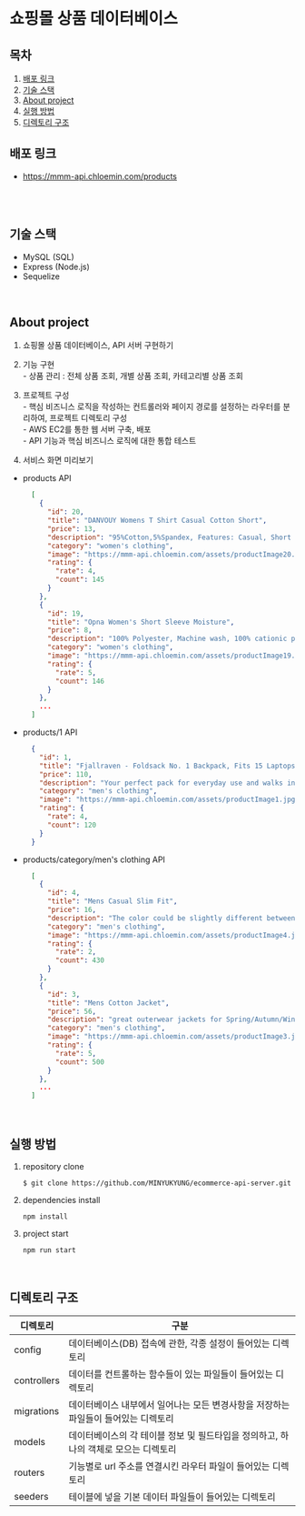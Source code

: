# 쇼핑몰 상품 데이터베이스

## 목차
1. [배포 링크](#배포-링크)
2. [기술 스택](#기술-스택)
3. [About project](#about-project)
4. [실행 방법](#실행-방법)
5. [디렉토리 구조](#디렉토리-구조)

## 배포 링크
- https://mmm-api.chloemin.com/products
<br/>
<br/>

## 기술 스택
- MySQL (SQL)
- Express (Node.js)
- Sequelize
<br/>

## About project
1. 쇼핑몰 상품 데이터베이스, API 서버 구현하기

2. 기능 구현  
        - 상품 관리 : 전체 상품 조회, 개별 상품 조회, 카테고리별 상품 조회

3. 프로젝트 구성  
        - 핵심 비즈니스 로직을 작성하는 컨트롤러와 페이지 경로를 설정하는 라우터를 분리하여, 프로젝트 디렉토리 구성  
        - AWS EC2를 통한 웹 서버 구축, 배포  
        - API 기능과 핵심 비즈니스 로직에 대한 통합 테스트

4. 서비스 화면 미리보기  
- products API  
    ```json
      [
        {
          "id": 20,
          "title": "DANVOUY Womens T Shirt Casual Cotton Short",
          "price": 13,
          "description": "95%Cotton,5%Spandex, Features: Casual, Short Sleeve, Letter Print,V-Neck,Fashion Tees, The fabric is soft and has some stretch., Occasion: Casual/Office/Beach/School/Home/Street. Season: Spring,Summer,Autumn,Winter.",
          "category": "women's clothing",
          "image": "https://mmm-api.chloemin.com/assets/productImage20.jpg",
          "rating": {
            "rate": 4,
            "count": 145
          }
        },
        {
          "id": 19,
          "title": "Opna Women's Short Sleeve Moisture",
          "price": 8,
          "description": "100% Polyester, Machine wash, 100% cationic polyester interlock, Machine Wash & Pre Shrunk for a Great Fit, Lightweight, roomy and highly breathable with moisture wicking fabric which helps to keep moisture away, Soft Lightweight Fabric with comfortable V-neck collar and a slimmer fit, delivers a sleek, more feminine silhouette and Added Comfort",
          "category": "women's clothing",
          "image": "https://mmm-api.chloemin.com/assets/productImage19.jpg",
          "rating": {
            "rate": 5,
            "count": 146
          }
        },
        ...
      ]
    ```

- products/1 API  
    ```json
      {
        "id": 1,
        "title": "Fjallraven - Foldsack No. 1 Backpack, Fits 15 Laptops",
        "price": 110,
        "description": "Your perfect pack for everyday use and walks in the forest. Stash your laptop (up to 15 inches) in the padded sleeve, your everyday",
        "category": "men's clothing",
        "image": "https://mmm-api.chloemin.com/assets/productImage1.jpg",
        "rating": {
          "rate": 4,
          "count": 120
        }
      }
    ```
    
- products/category/men's clothing  API
    ```json
      [
        {
          "id": 4,
          "title": "Mens Casual Slim Fit",
          "price": 16,
          "description": "The color could be slightly different between on the screen and in practice. / Please note that body builds vary by person, therefore, detailed size information should be reviewed below on the product description.",
          "category": "men's clothing",
          "image": "https://mmm-api.chloemin.com/assets/productImage4.jpg",
          "rating": {
            "rate": 2,
            "count": 430
          }
        },
        {
          "id": 3,
          "title": "Mens Cotton Jacket",
          "price": 56,
          "description": "great outerwear jackets for Spring/Autumn/Winter, suitable for many occasions, such as working, hiking, camping, mountain/rock climbing, cycling, traveling or other outdoors. Good gift choice for you or your family member. A warm hearted love to Father, husband or son in this thanksgiving or Christmas Day.",
          "category": "men's clothing",
          "image": "https://mmm-api.chloemin.com/assets/productImage3.jpg",
          "rating": {
            "rate": 5,
            "count": 500
          }
        },
        ...
      ]
    ```
<br/>

## 실행 방법
1. repository clone
    ```
    $ git clone https://github.com/MINYUKYUNG/ecommerce-api-server.git
    ```
2. dependencies install
    ```
    npm install
    ```
3. project start
    ```
    npm run start
    ```
<br/>

## 디렉토리 구조
| 디렉토리 | 구분 |
| -- | -- |
| config | 데이터베이스(DB) 접속에 관한, 각종 설정이 들어있는 디렉토리 |
| controllers | 데이터를 컨트롤하는 함수들이 있는 파일들이 들어있는 디렉토리 |
| migrations | 데이터베이스 내부에서 일어나는 모든 변경사항을 저장하는 파일들이 들어있는 디렉토리 |
| models | 데이터베이스의 각 테이블 정보 및 필드타입을 정의하고, 하나의 객체로 모으는 디렉토리 |
| routers | 기능별로 url 주소를 연결시킨 라우터 파일이 들어있는 디렉토리 |
| seeders | 테이블에 넣을 기본 데이터 파일들이 들어있는 디렉토리 |
<br/>

